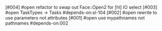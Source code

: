[#004] #open refactor to swap out Face::Open2 for  [hl] IO select
[#003] #open TaskTypes -> Tasks #depends-on:sl-104
[#002] #open rewrite to use parameters not attributes
[#001] #open use mypathnames not pathnames #depends-on:002
